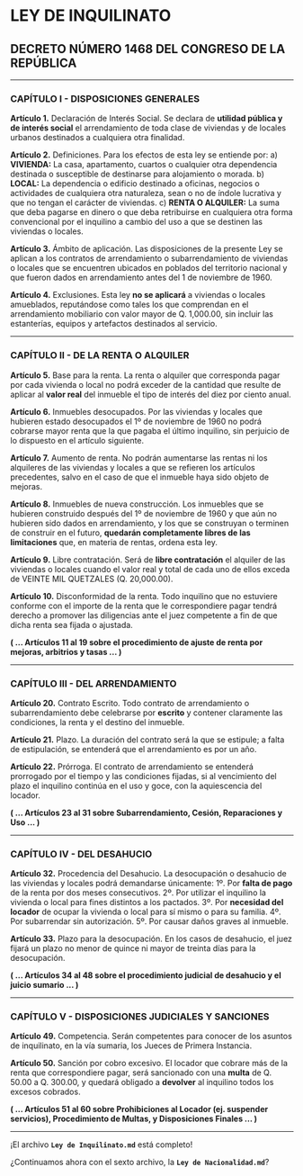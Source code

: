 # LEY DE INQUILINATO
## DECRETO NÚMERO 1468 DEL CONGRESO DE LA REPÚBLICA

---

### CAPÍTULO I - DISPOSICIONES GENERALES

**Artículo 1.** Declaración de Interés Social.
Se declara de **utilidad pública y de interés social** el arrendamiento de toda clase de viviendas y de locales urbanos destinados a cualquiera otra finalidad.

**Artículo 2.** Definiciones.
Para los efectos de esta ley se entiende por:
a) **VIVIENDA:** La casa, apartamento, cuartos o cualquier otra dependencia destinada o susceptible de destinarse para alojamiento o morada.
b) **LOCAL:** La dependencia o edificio destinado a oficinas, negocios o actividades de cualquiera otra naturaleza, sean o no de índole lucrativa y que no tengan el carácter de viviendas.
c) **RENTA O ALQUILER:** La suma que deba pagarse en dinero o que deba retribuirse en cualquiera otra forma convencional por el inquilino a cambio del uso a que se destinen las viviendas o locales.

**Artículo 3.** Ámbito de aplicación.
Las disposiciones de la presente Ley se aplican a los contratos de arrendamiento o subarrendamiento de viviendas o locales que se encuentren ubicados en poblados del territorio nacional y que fueron dados en arrendamiento antes del 1 de noviembre de 1960.

**Artículo 4.** Exclusiones.
Esta ley **no se aplicará** a viviendas o locales amueblados, reputándose como tales los que comprendan en el arrendamiento mobiliario con valor mayor de Q. 1,000.00, sin incluir las estanterías, equipos y artefactos destinados al servicio.

---

### CAPÍTULO II - DE LA RENTA O ALQUILER

**Artículo 5.** Base para la renta.
La renta o alquiler que corresponda pagar por cada vivienda o local no podrá exceder de la cantidad que resulte de aplicar al **valor real** del inmueble el tipo de interés del diez por ciento anual.

**Artículo 6.** Inmuebles desocupados.
Por las viviendas y locales que hubieren estado desocupados el 1º de noviembre de 1960 no podrá cobrarse mayor renta que la que pagaba el último inquilino, sin perjuicio de lo dispuesto en el artículo siguiente.

**Artículo 7.** Aumento de renta.
No podrán aumentarse las rentas ni los alquileres de las viviendas y locales a que se refieren los artículos precedentes, salvo en el caso de que el inmueble haya sido objeto de mejoras.

**Artículo 8.** Inmuebles de nueva construcción.
Los inmuebles que se hubieren construido después del 1º de noviembre de 1960 y que aún no hubieren sido dados en arrendamiento, y los que se construyan o terminen de construir en el futuro, **quedarán completamente libres de las limitaciones** que, en materia de rentas, ordena esta ley.

**Artículo 9.** Libre contratación.
Será de **libre contratación** el alquiler de las viviendas o locales cuando el valor real y total de cada uno de ellos exceda de VEINTE MIL QUETZALES (Q. 20,000.00).

**Artículo 10.** Disconformidad de la renta.
Todo inquilino que no estuviere conforme con el importe de la renta que le correspondiere pagar tendrá derecho a promover las diligencias ante el juez competente a fin de que dicha renta sea fijada o ajustada.

**( ... Artículos 11 al 19 sobre el procedimiento de ajuste de renta por mejoras, arbitrios y tasas ... )**

---

### CAPÍTULO III - DEL ARRENDAMIENTO

**Artículo 20.** Contrato Escrito.
Todo contrato de arrendamiento o subarrendamiento debe celebrarse por **escrito** y contener claramente las condiciones, la renta y el destino del inmueble.

**Artículo 21.** Plazo.
La duración del contrato será la que se estipule; a falta de estipulación, se entenderá que el arrendamiento es por un año.

**Artículo 22.** Prórroga.
El contrato de arrendamiento se entenderá prorrogado por el tiempo y las condiciones fijadas, si al vencimiento del plazo el inquilino continúa en el uso y goce, con la aquiescencia del locador.

**( ... Artículos 23 al 31 sobre Subarrendamiento, Cesión, Reparaciones y Uso ... )**

---

### CAPÍTULO IV - DEL DESAHUCIO

**Artículo 32.** Procedencia del Desahucio.
La desocupación o desahucio de las viviendas y locales podrá demandarse únicamente:
1º. Por **falta de pago** de la renta por dos meses consecutivos.
2º. Por utilizar el inquilino la vivienda o local para fines distintos a los pactados.
3º. Por **necesidad del locador** de ocupar la vivienda o local para sí mismo o para su familia.
4º. Por subarrendar sin autorización.
5º. Por causar daños graves al inmueble.

**Artículo 33.** Plazo para la desocupación.
En los casos de desahucio, el juez fijará un plazo no menor de quince ni mayor de treinta días para la desocupación.

**( ... Artículos 34 al 48 sobre el procedimiento judicial de desahucio y el juicio sumario ... )**

---

### CAPÍTULO V - DISPOSICIONES JUDICIALES Y SANCIONES

**Artículo 49.** Competencia.
Serán competentes para conocer de los asuntos de inquilinato, en la vía sumaria, los Jueces de Primera Instancia.

**Artículo 50.** Sanción por cobro excesivo.
El locador que cobrare más de la renta que correspondiere pagar, será sancionado con una **multa** de Q. 50.00 a Q. 300.00, y quedará obligado a **devolver** al inquilino todos los excesos cobrados.

**( ... Artículos 51 al 60 sobre Prohibiciones al Locador (ej. suspender servicios), Procedimiento de Multas, y Disposiciones Finales ... )**

---

¡El archivo **`Ley de Inquilinato.md`** está completo!

¿Continuamos ahora con el sexto archivo, la **`Ley de Nacionalidad.md`**?
